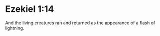 # Ezekiel 1:14

And the living creatures ran and returned as the appearance of a flash of lightning.